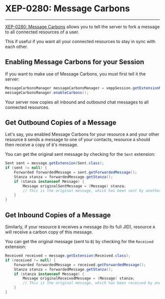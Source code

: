 # XEP-0280: Message Carbons
---

[XEP-0280: Message Carbons][Message Carbons] allows you to tell the server to fork a message to all connected resources of a user.

This if useful if you want all your connected resources to stay in sync with each other.

## Enabling Message Carbons for your Session

If you want to make use of Message Carbons, you must first tell it the server:

```java
MessageCarbonsManager messageCarbonsManager = xmppSession.getExtensionManager(MessageCarbonsManager.class);
messageCarbonsManager.enableCarbons();
```

Your server now copies all inbound and outbound chat messages to all connected resources.

## Get Outbound Copies of a Message

Let\'s say, you enabled Message Carbons for your resource `A` and your other resource `B` sends a message to one of your contacts, resource `A` should then receive a copy of `B`\'s message.

You can get the original sent message by checking for the `Sent` extension:

```java
Sent sent = message.getExtension(Sent.class);
if (sent != null) {
    Forwarded forwardedMessage = sent.getForwardedMessage();
    Stanza stanza = forwardedMessage.getStanza();
    if (stanza instanceof Message) {
        Message originalSentMessage = (Message) stanza;
        // This is the original message, which has been sent by another resource.
    }
}
```

## Get Inbound Copies of a Message

Similarly, if your resource `B` receives a message (to its full JID), resource `A` will receive a carbon copy of this message.

You can get the original message (sent to `B`) by checking for the `Received` extension:

```java
Received received = message.getExtension(Received.class);
if (received != null) {
    Forwarded forwardedMessage = received.getForwardedMessage();
    Stanza stanza = forwardedMessage.getStanza();
    if (stanza instanceof Message) {
        Message originalReceivedMessage = (Message) stanza;
        // This is the original message, which has been received by another resource.
    }
}
```

[Message Carbons]: http://xmpp.org/extensions/xep-0280.html "XEP-0280: Message Carbons"
